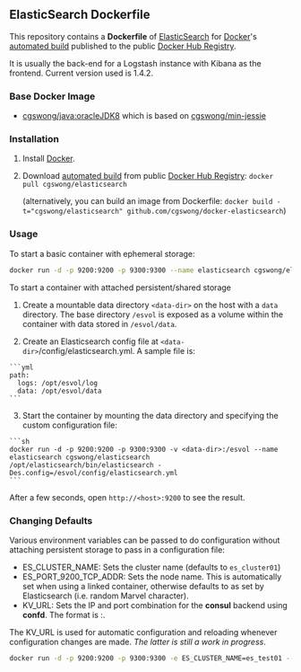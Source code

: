 ## ElasticSearch Dockerfile

This repository contains a **Dockerfile** of [ElasticSearch](http://www.elasticsearch.org/) for [Docker](https://www.docker.com/)'s [automated build](https://registry.hub.docker.com/u/cgswong/elasticsearch/) published to the public [Docker Hub Registry](https://registry.hub.docker.com/).

It is usually the back-end for a Logstash instance with Kibana as the frontend. Current version used is 1.4.2.


### Base Docker Image

* [cgswong/java:oracleJDK8](https://registry.hub.docker.com/u/cgswong/java/) which is based on [cgswong/min-jessie](https://registry.hub.docker.com/u/cgswong/min-jessie/)


### Installation

1. Install [Docker](https://www.docker.com/).

2. Download [automated build](https://registry.hub.docker.com/u/cgswong/elasticsearch/) from public [Docker Hub Registry](https://registry.hub.docker.com/): `docker pull cgswong/elasticsearch`

   (alternatively, you can build an image from Dockerfile: `docker build -t="cgswong/elasticsearch" github.com/cgswong/docker-elasticsearch`)


### Usage
To start a basic container with ephemeral storage:

```sh
docker run -d -p 9200:9200 -p 9300:9300 --name elasticsearch cgswong/elasticsearch
```

To start a container with attached persistent/shared storage

  1. Create a mountable data directory `<data-dir>` on the host with a `data` directory. The base directory `/esvol` is exposed as a volume within the container with data stored in `/esvol/data`.

  2. Create an Elasticsearch config file at `<data-dir>`/config/elasticsearch.yml. A sample file is:

    ```yml
    path:
      logs: /opt/esvol/log
      data: /opt/esvol/data
    ```

  3. Start the container by mounting the data directory and specifying the custom configuration file:

    ```sh
    docker run -d -p 9200:9200 -p 9300:9300 -v <data-dir>:/esvol --name elasticsearch cgswong/elasticsearch /opt/elasticsearch/bin/elasticsearch -Des.config=/esvol/config/elasticsearch.yml
    ```

After a few seconds, open `http://<host>:9200` to see the result.

### Changing Defaults
Various environment variables can be passed to do configuration without attaching persistent storage to pass in a configuration file:

  - ES_CLUSTER_NAME: Sets the cluster name (defaults to `es_cluster01`)
  - ES_PORT_9200_TCP_ADDR: Sets the node name. This is automatically set when using a linked container, otherwise defaults to as set by Elasticsearch (i.e. random Marvel character).
  - KV_URL: Sets the IP and port combination for the **consul** backend using **confd**. The format is <IP>:<PORT>.

The KV_URL is used for automatic configuration and reloading whenever configuration changes are made. _The latter is still a work in progress_.

```sh
docker run -d -p 9200:9200 -p 9300:9300 -e ES_CLUSTER_NAME=es_test01 --name elasticsearch cgswong/elasticsearch
```
